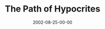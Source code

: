 ---
layout: message
category: message
series: "House of Hypocrites"
title: "The Path of Hypocrites"
date: 2002-08-25-00-00
message_id: 267
---
